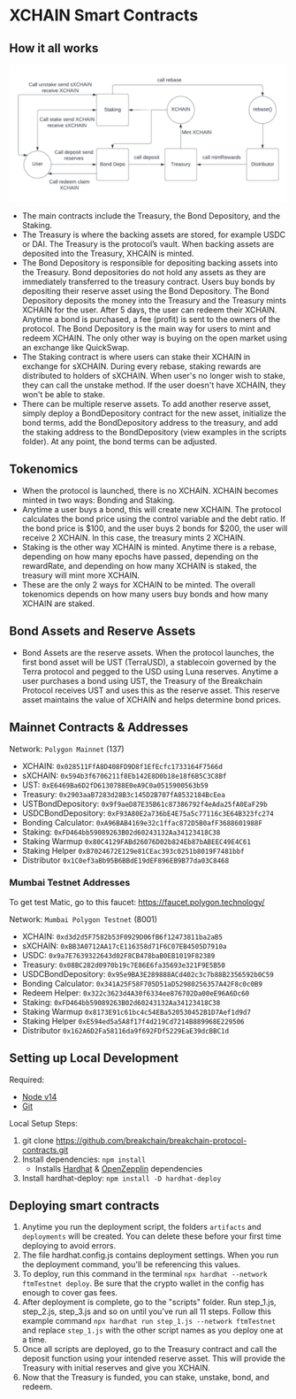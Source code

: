 # XCHAIN Smart Contracts


## How it all works
![High Level Contract Interactions](./docs/box-diagram.png)

- The main contracts include the Treasury, the Bond Depository, and the Staking.
- The Treasury is where the backing assets are stored, for example USDC or DAI. The Treasury is the protocol’s vault. When backing assets are deposited into the Treasury, XHCAIN is minted.
- The Bond Depository is responsible for depositing backing assets into the Treasury. Bond depositories do not hold any assets as they are immediately transferred to the treasury contract. Users buy bonds by depositing their reserve asset using the Bond Depository. The Bond Depository deposits the money into the Treasury and the Treasury mints XCHAIN for the user. After 5 days, the user can redeem their XCHAIN. Anytime a bond is purchased, a fee (profit) is sent to the owners of the protocol. The Bond Depository is the main way for users to mint and redeem XCHAIN. The only other way is buying on the open market using an exchange like QuickSwap.
- The Staking contract is where users can stake their XCHAIN in exchange for sXCHAIN. During every rebase, staking rewards are distributed to holders of sXCHAIN. When user's no longer wish to stake, they can call the unstake method. If the user doesn't have XCHAIN, they won't be able to stake.
- There can be multiple reserve assets. To add another reserve asset, simply deploy a BondDepository contract for the new asset, initialize the bond terms, add the BondDepository address to the treasury, and add the staking address to the BondDepository (view examples in the scripts folder). At any point, the bond terms can be adjusted.

## Tokenomics

- When the protocol is launched, there is no XCHAIN. XCHAIN becomes minted in two ways: Bonding and Staking. 
- Anytime a user buys a bond, this will create new XCHAIN. The protocol calculates the bond price using the control variable and the debt ratio. If the bond price is $100, and the user buys 2 bonds for $200, the user will receive 2 XCHAIN. In this case, the treasury mints 2 XCHAIN. 
- Staking is the other way XCHAIN is minted. Anytime there is a rebase, depending on how many epochs have passed, depending on the rewardRate, and depending on how many XCHAIN is staked, the treasury will mint more XCHAIN.
- These are the only 2 ways for XCHAIN to be minted. The overall tokenomics depends on how many users buy bonds and how many XCHAIN are staked.

## Bond Assets and Reserve Assets

- Bond Assets are the reserve assets. When the protocol launches, the first bond asset will be UST (TerraUSD), a stablecoin governed by the Terra protocol and pegged to the USD using Luna reserves. Anytime a user purchases a bond using UST, the Treasury of the Breakchain Protocol receives UST and uses this as the reserve asset. This reserve asset maintains the value of XCHAIN and helps determine bond prices.



## Mainnet Contracts & Addresses

Network: `Polygon Mainnet` (137)
- XCHAIN: `0x028511FfA8D408FD9D8f1EfEcfc1733164F7566d`
- sXCHAIN: `0x594b3f6706211f8Eb142E8D0b18e18f6B5C3C8Bf` 
- UST: `0xE6469Ba6D2fD6130788E0eA9C0a0515900563b59` 
- Treasury: `0x2903aaB7283d28B3c145D2B707fA8532184BcEea`
- USTBondDepository: `0x9f9aeD87E35B61c87386792f4eAda25fA0EaF29b`
- USDCBondDepository: `0xF93A80E2a736bE4E75a5c77116c3E64B323fc274`
- Bonding Calculator: `0xA96BAB4169e32c1ffac872D5B0afF3688601988F` 
- Staking: `0xFD464bb59089263B02d60243132Aa34123418C38` 
- Staking Warmup `0x80C4129FABd26076D02b824Eb87bABEEC49E4C61` 
- Staking Helper `0xB7024672E129e81CEac393c0251b8019F7481bbf`
- Distributor `0x1C0ef3aBb95B6BBdE19dEF896EB9B77da03C8468` 

### Mumbai Testnet Addresses

To get test Matic, go to this faucet: https://faucet.polygon.technology/

Network: `Mumbai Polygon Testnet` (8001)
- XCHAIN: `0xd3d2d5F7582b53F0929D06fB6f12473811ba2aB5`
- sXCHAIN: `0xBB3A0712AA17cE116358d71F6C07EB4505D7910a` 
- USDC: `0x9a7E7639322643d02F8CB478baB0EB1019F82389` 
- Treasury: `0x08BC282d0970b19c7E86E6fa35693e321F9E5B50`
- USDCBondDepository: `0x95e9BA3E289888ACd402c3c7b88B2356592b0C59`
- Bonding Calculator: `0x341A25F58F705D51aD52980256357A42F8c0c0B9` 
- Redeem Helper: `0x322c3623d4A30f6334ee876702Da00eE96A6Dc60`
- Staking: `0xFD464bb59089263B02d60243132Aa34123418C38` 
- Staking Warmup `0x8173E91c61bc4c54EBa520530452B1D7Aef1d9d7` 
- Staking Helper `0xE594ed5a5A8f17f4d219Cd7214B889968E229506`
- Distributor `0x162A6D2Fa58116da9f692FDf5229EaE39dcBBC1d` 


##  Setting up Local Development
Required: 
- [Node v14](https://nodejs.org/download/release/latest-v14.x/)  
- [Git](https://git-scm.com/downloads)


Local Setup Steps:
1. git clone https://github.com/breakchain/breakchain-protocol-contracts.git
1. Install dependencies: `npm install` 
    - Installs [Hardhat](https://hardhat.org/getting-started/) & [OpenZepplin](https://docs.openzeppelin.com/contracts/4.x/) dependencies
1. Install hardhat-deploy: `npm install -D hardhat-deploy`

##  Deploying smart contracts

1. Anytime you run the deployment script, the folders `artifacts` and `deployments` will be created. You can delete these before your first time deploying to avoid errors.
1. The file hardhat.config.js contains deployment settings. When you run the deployment command, you'll be referencing this values.
1. To deploy, run this command in the terminal `npx hardhat --network ftmTestnet deploy`. Be sure that the crypto wallet in the config has enough to cover gas fees.
1. After deployment is complete, go to the "scripts" folder. Run step_1.js, step_2.js, step_3.js and so on until you've run all 11 steps. Follow this example command `npx hardhat run step_1.js --network ftmTestnet` and replace `step_1.js` with the other script names as you deploy one at a time.
1. Once all scripts are deployed, go to the Treasury contract and call the deposit function using your intended reserve asset. This will provide the Treasury with initial reserves and give you XCHAIN.
1. Now that the Treasury is funded, you can stake, unstake, bond, and redeem.






